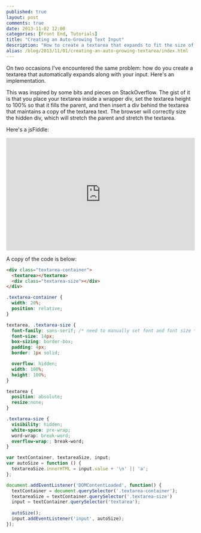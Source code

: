 ```yaml
---
published: true
layout: post
comments: true
date: 2013-11-02 12:00
categories: [Front End, Tutorials]
title: "Creating an Auto-Growing Text Input"
description: "How to create a textarea that expands to fit the size of your input."
alias: /blog/2013/11/01/creating-an-auto-growing-textarea/index.html
---
```


On two occasions I've encountered the same problem: how do you create a textarea that automatically expands along with your input. Here's an implementation.

<!-- more -->

This was inspired by some bits and pieces on StackOverflow. The gist of it is that you place your textarea inside a wrapper div, set the textarea height to 100% so that it fills the parent, and then insert a div behind the textarea that maintains a copy of the textarea text. The browser will correctly size the hidden div, which will stretch the parent and stretch the textarea.

Here's a jsFiddle:

<iframe width="100%" height="300" src="http://jsfiddle.net/2UDdh/embedded/" allowfullscreen="allowfullscreen" frameborder="0"></iframe>

A copy of the code is below:

``` html HTML
<div class="textarea-container">
  <textarea></textarea>
  <div class="textarea-size"></div>
</div>
```

``` css CSS
.textarea-container {
  width: 20%;
  position: relative;
}

textarea, .textarea-size {
  font-family: sans-serif; /* need to manually set font and font size */
  font-size: 14px;
  box-sizing: border-box;
  padding: 4px;
  border: 1px solid;

  overflow: hidden;
  width: 100%;
  height: 100%;
}

textarea {
  position: absolute;
  resize:none;
}

.textarea-size {
  visibility: hidden;
  white-space: pre-wrap;
  word-wrap: break-word;
  overflow-wrap:; break-word;
}
```

``` javascript JavaScript
var textContainer, textareaSize, input;
var autoSize = function () {
  textareaSize.innerHTML = input.value + '\n' || 'a';
};

document.addEventListener('DOMContentLoaded', function() {
  textContainer = document.querySelector('.textarea-container');
  textareaSize = textContainer.querySelector('.textarea-size')
  input = textContainer.querySelector('textarea');
  
  autoSize();
  input.addEventListener('input', autoSize);
});
```


